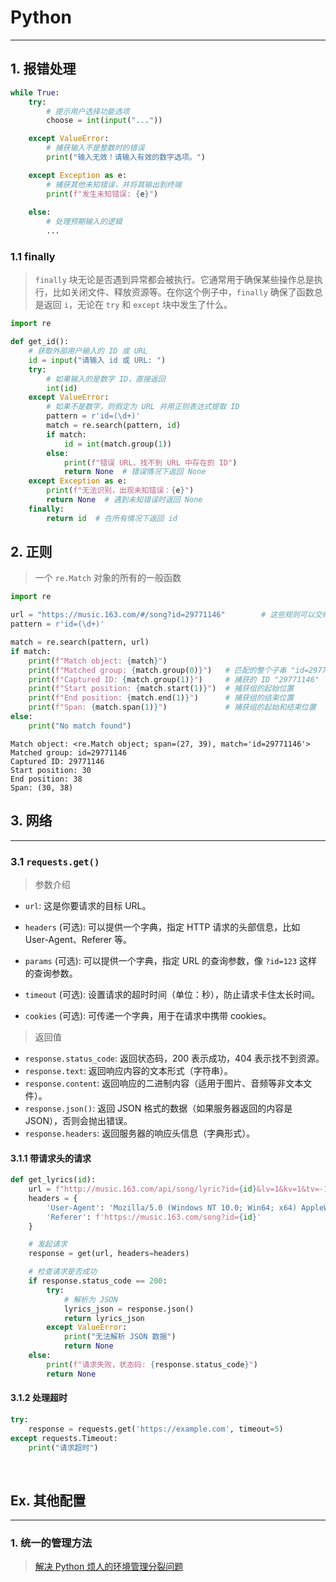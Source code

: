 # Python

---

## 1. 报错处理

```python
while True:
    try:
        # 提示用户选择功能选项
        choose = int(input("..."))

    except ValueError:
        # 捕获输入不是整数时的错误
        print("输入无效！请输入有效的数字选项。")

    except Exception as e:
        # 捕获其他未知错误，并将其输出到终端
        print(f"发生未知错误: {e}")
        
    else:
        # 处理预期输入的逻辑
		...
```

### 1.1 finally 

> `finally` 块无论是否遇到异常都会被执行。它通常用于确保某些操作总是执行，比如关闭文件、释放资源等。在你这个例子中，`finally` 确保了函数总是返回 `i`，无论在 `try` 和 `except` 块中发生了什么。

```python
import re

def get_id():
    # 获取外部用户输入的 ID 或 URL
    id = input("请输入 id 或 URL: ")
    try:
        # 如果输入的是数字 ID，直接返回
        int(id)
    except ValueError:
        # 如果不是数字，则假定为 URL 并用正则表达式提取 ID
        pattern = r'id=(\d+)'
        match = re.search(pattern, id)
        if match:
            id = int(match.group(1))
        else:
            print(f"错误 URL，找不到 URL 中存在的 ID")
            return None  # 错误情况下返回 None
    except Exception as e:
        print(f"无法识别，出现未知错误：{e}")
        return None  # 遇到未知错误时返回 None
    finally:
        return id  # 在所有情况下返回 id
```



## 2. 正则

> 一个 `re.Match` 对象的所有的一般函数

```py
import re

url = "https://music.163.com/#/song?id=29771146"		# 这些规则可以交给 AI 没必要自己写
pattern = r'id=(\d+)'

match = re.search(pattern, url)
if match:
    print(f"Match object: {match}")
    print(f"Matched group: {match.group(0)}")   # 匹配的整个子串 "id=29771146"
    print(f"Captured ID: {match.group(1)}")     # 捕获的 ID "29771146"
    print(f"Start position: {match.start(1)}")  # 捕获组的起始位置
    print(f"End position: {match.end(1)}")      # 捕获组的结束位置
    print(f"Span: {match.span(1)}")             # 捕获组的起始和结束位置
else:
    print("No match found")
```

```shell
Match object: <re.Match object; span=(27, 39), match='id=29771146'>
Matched group: id=29771146
Captured ID: 29771146
Start position: 30
End position: 38
Span: (30, 38)
```

## 3. 网络

---

### 3.1 `requests.get()`

> 参数介绍

- `url`: 这是你要请求的目标 URL。

- `headers` (可选): 可以提供一个字典，指定 HTTP 请求的头部信息，比如 User-Agent、Referer 等。

- `params` (可选): 可以提供一个字典，指定 URL 的查询参数，像 `?id=123` 这样的查询参数。

- `timeout` (可选): 设置请求的超时时间（单位：秒），防止请求卡住太长时间。

- `cookies` (可选): 可传递一个字典，用于在请求中携带 cookies。

> 返回值

- `response.status_code`: 返回状态码，200 表示成功，404 表示找不到资源。
- `response.text`: 返回响应内容的文本形式（字符串）。
- `response.content`: 返回响应的二进制内容（适用于图片、音频等非文本文件）。
- `response.json()`: 返回 JSON 格式的数据（如果服务器返回的内容是 JSON），否则会抛出错误。
- `response.headers`: 返回服务器的响应头信息（字典形式）。

#### 3.1.1 带请求头的请求

```py
def get_lyrics(id):
    url = f"http://music.163.com/api/song/lyric?id={id}&lv=1&kv=1&tv=-1"
    headers = {
        'User-Agent': 'Mozilla/5.0 (Windows NT 10.0; Win64; x64) AppleWebKit/537.36 (KHTML, like Gecko) Chrome/80.0.3987.149 Safari/537.36',
        'Referer': f'https://music.163.com/song?id={id}'
    }

    # 发起请求
    response = get(url, headers=headers)

    # 检查请求是否成功
    if response.status_code == 200:
        try:
            # 解析为 JSON
            lyrics_json = response.json()
            return lyrics_json
        except ValueError:
            print("无法解析 JSON 数据")
            return None
    else:
        print(f"请求失败，状态码: {response.status_code}")
        return None
```

#### 3.1.2 处理超时

```python
try:
    response = requests.get('https://example.com', timeout=5)
except requests.Timeout:
    print("请求超时")
```

<br>

## Ex. 其他配置

---

### 1. 统一的管理方法

> [解决 Python 烦人的环境管理分裂问题](https://www.youtube.com/watch?v=aVXs8lb7i9U)
